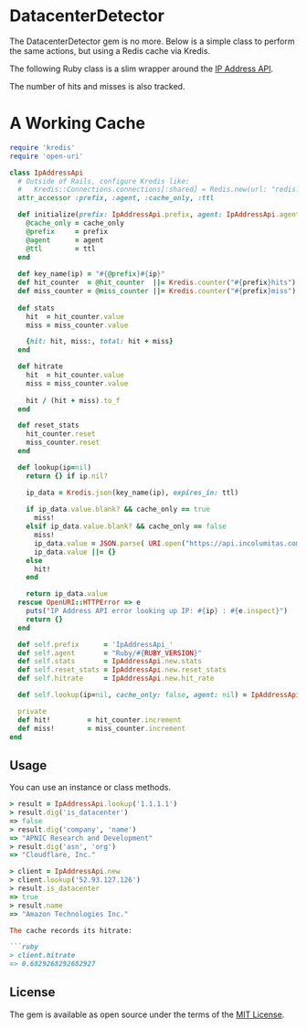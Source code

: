 # DatacenterDetector
The DatacenterDetector gem is no more. Below is a simple class to perform the same actions, but using a Redis cache via Kredis.

The following Ruby class is a slim wrapper around the [IP Address API](https://github.com/NikolaiT/IP-Address-API).

The number of hits and misses is also tracked.

# A Working Cache

```ruby
require 'kredis'
require 'open-uri'

class IpAddressApi
  # Outside of Rails, configure Kredis like: 
  #   Kredis::Connections.connections[:shared] = Redis.new(url: "redis://localhost:6379/0")
  attr_accessor :prefix, :agent, :cache_only, :ttl

  def initialize(prefix: IpAddressApi.prefix, agent: IpAddressApi.agent, cache_only: false, ttl: 60 * 60 * 24)
    @cache_only = cache_only
    @prefix     = prefix
    @agent      = agent
    @ttl        = ttl 
  end
  
  def key_name(ip) = "#{@prefix}#{ip}"
  def hit_counter  = @hit_counter  ||= Kredis.counter("#{prefix}hits")
  def miss_counter = @miss_counter ||= Kredis.counter("#{prefix}miss")
  
  def stats
    hit  = hit_counter.value
    miss = miss_counter.value

    {hit: hit, miss:, total: hit + miss}
  end

  def hitrate
    hit  = hit_counter.value
    miss = miss_counter.value
    
    hit / (hit + miss).to_f
  end

  def reset_stats
    hit_counter.reset
    miss_counter.reset
  end

  def lookup(ip=nil)
    return {} if ip.nil?

    ip_data = Kredis.json(key_name(ip), expires_in: ttl)
    
    if ip_data.value.blank? && cache_only == true
      miss!
    elsif ip_data.value.blank? && cache_only == false
      miss!
      ip_data.value = JSON.parse( URI.open("https://api.incolumitas.com/?q=#{ip}", "User-Agent" => agent).read)
      ip_data.value ||= {}
    else
      hit!
    end

    return ip_data.value
  rescue OpenURI::HTTPError => e
    puts("IP Address API error looking up IP: #{ip} : #{e.inspect}")
    return {}
  end

  def self.prefix      = 'IpAddressApi_'
  def self.agent       = "Ruby/#{RUBY_VERSION}"
  def self.stats       = IpAddressApi.new.stats
  def self.reset_stats = IpAddressApi.new.reset_stats
  def self.hitrate     = IpAddressApi.new.hit_rate

  def self.lookup(ip=nil, cache_only: false, agent: nil) = IpAddressApi.new(cache_only:, agent:).lookup(ip)

  private
  def hit!         = hit_counter.increment
  def miss!        = miss_counter.increment
end
```

## Usage

You can use an instance or class methods.

```ruby
> result = IpAddressApi.lookup('1.1.1.1')
> result.dig('is_datacenter')
=> false
> result.dig('company', 'name')
=> "APNIC Research and Development"
> result.dig('asn', 'org')
=> "Cloudflare, Inc."

> client = IpAddressApi.new
> client.lookup('52.93.127.126')
> result.is_datacenter
=> true
> result.name
=> "Amazon Technologies Inc."

The cache records its hitrate:

```ruby
> client.hitrate
=> 0.6829268292682927
```
## License

The gem is available as open source under the terms of the [MIT License](https://opensource.org/licenses/MIT).

